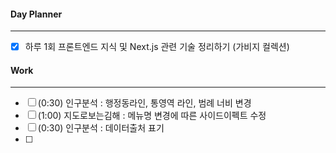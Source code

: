 
#### Day Planner
---
- [x] 하루 1회 프론트엔드 지식 및 Next.js 관련 기술 정리하기 (가비지 컬렉션)


#### Work
---
- [ ] (0:30) 인구분석 : 행정동라인, 통영역 라인, 범례 너비 변경
- [ ] (1:00) 지도로보는김해 : 메뉴명 변경에 따른 사이드이펙트 수정
- [ ] (0:30) 인구분석 : 데이터출처 표기
- [ ] 
